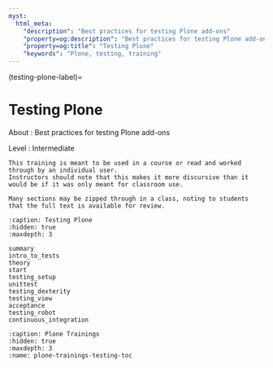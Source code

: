 ```yaml
---
myst:
  html_meta:
    "description": "Best practices for testing Plone add-ons"
    "property=og:description": "Best practices for testing Plone add-ons"
    "property=og:title": "Testing Plone"
    "keywords": "Plone, testing, training"
---
```


(testing-plone-label)=

# Testing Plone

About
: Best practices for testing Plone add-ons

Level
: Intermediate

```{note}
This training is meant to be used in a course or read and worked through by an individual user.
Instructors should note that this makes it more discursive than it would be if it was only meant for classroom use.

Many sections may be zipped through in a class, noting to students that the full text is available for review.
```

```{toctree}
:caption: Testing Plone
:hidden: true
:maxdepth: 3

summary
intro_to_tests
theory
start
testing_setup
unittest
testing_dexterity
testing_view
acceptance
testing_robot
continuous_integration
```

```{toctree}
:caption: Plone Trainings
:hidden: true
:maxdepth: 3
:name: plone-trainings-testing-toc
```
